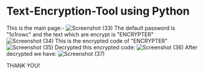 # Text-Encryption-Tool using Python
This is the main page:-
![Screenshot (33)](https://user-images.githubusercontent.com/104382438/187605849-bb65fcf7-7b51-4b3f-926f-c0d062af1917.png)
The default password is "1o1rowc" and the text which are encrypt is "ENCRYPTER"
![Screenshot (34)](https://user-images.githubusercontent.com/104382438/187606011-a0940f10-02e0-449c-8ecf-3d9379805dac.png)
This is the encrypted code of "ENCRYPTER"
![Screenshot (35)](https://user-images.githubusercontent.com/104382438/187606085-b7eecdbc-898f-4380-8567-381c4a40c328.png)
Decrypted this encrypted code:
![Screenshot (36)](https://user-images.githubusercontent.com/104382438/187606207-8b10a64a-a771-4eda-9826-9e80beb247f3.png)
After decrypted we have:
![Screenshot (37)](https://user-images.githubusercontent.com/104382438/187606293-1678ee77-3773-400f-8739-ecdc22194a2a.png)

THANK YOU!
